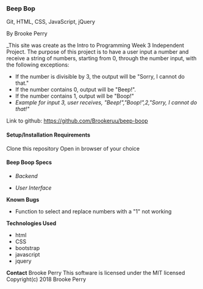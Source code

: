 ### Beep Bop

Git, HTML, CSS, JavaScript, jQuery

By Brooke Perry

_This site was create as the Intro to Programming Week 3 Independent Project. The purpose of this project is to have a user input a number and receive a string of numbers, starting from 0, through the number input, with the following exceptions:

* If the number is divisible by 3, the output will be "Sorry, I cannot do that."
* If the number contains 0, output will be "Beep!".
* If the number contains 1, output will be "Boop!"
* _Example for input 3, user receives, "Beep!","Boop!",2,"Sorry, I cannot do that!"_

Link to github: https://github.com/Brookeruu/beep-boop

#### Setup/Installation Requirements
Clone this repository
Open in browser of your choice

#### Beep Boop Specs

* _Backend_



* _User Interface_


**Known Bugs**
* Function to select and replace numbers with a "1" not working

**Technologies Used**
* html
* CSS
* bootstrap
* javascript
* jquery

**Contact**
Brooke Perry
This software is licensed under the MIT licensed
Copyright(c) 2018 Brooke Perry
